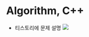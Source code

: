 # Algorithm, C++

* 티스토리에 문제 설명
<a href="https://deeepbreathing.tistory.com/" target="_blank"><img src="https://img.shields.io/badge/tstory-8977ad?style=flat-square&logo=Tstory&logoColor=white"/></a>


